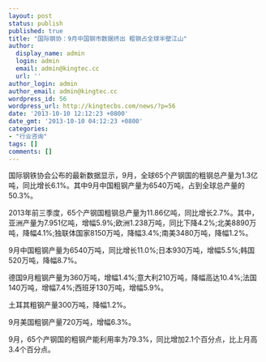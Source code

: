 ```yaml
---
layout: post
status: publish
published: true
title: "国际钢协：9月中国钢市数据终出 粗钢占全球半壁江山"
author:
  display_name: admin
  login: admin
  email: admin@kingtec.cc
  url: ''
author_login: admin
author_email: admin@kingtec.cc
wordpress_id: 56
wordpress_url: http://kingtecbs.com/news/?p=56
date: '2013-10-10 12:12:23 +0800'
date_gmt: '2013-10-10 04:12:23 +0800'
categories:
- "行业咨询"
tags: []
comments: []
---
```

<p>国际钢铁协会公布的最新数据显示，9月，全球65个产钢国的粗钢总产量为1.3亿吨，同比增长6.1%。其中9月中国粗钢产量为6540万吨，占到全球总产量的50.3%。</p>
<p>2013年前三季度，65个产钢国粗钢总产量为11.86亿吨，同比增长2.7%。其中，亚洲产量为7.951亿吨，增幅5.9%;欧洲1.238万吨，同比下降4.2%;北美8890万吨，降幅4.1%;独联体国家8150万吨，降幅3.4%;南美3480万吨，降幅1.2%。</p>
<p>9月中国粗钢产量为6540万吨，同比增长11.0%;日本930万吨，增幅5.5%;韩国520万吨，降幅8.7%。</p>
<p>德国9月粗钢产量为360万吨，增幅1.4%;意大利210万吨，降幅高达10.4%;法国140万吨，增幅7.4%;西班牙130万吨，增幅5.9%。</p>
<p>土耳其粗钢产量300万吨，降幅1.2%。</p>
<p>9月美国粗钢产量720万吨，增幅6.3%。</p>
<p>9月，65个产钢国的粗钢产能利用率为79.3%，同比增加2.1个百分点，比上月高3.4个百分点。</p>

